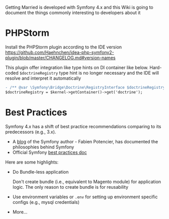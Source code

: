 Getting Married is developed with Symfony 4.x and this Wiki is going to document the things commonly interesting to developers about it

# PHPStorm

Install the PHPStorm plugin according to the IDE version
https://github.com/Haehnchen/idea-php-symfony2-plugin/blob/master/CHANGELOG.md#version-names

This plugin offer integration like type hints on DI container like below. Hard-coded `$doctrineRegistry` type hint is no longer necessary and the IDE will resolve and interpret it automatically

```diff
- /** @var \Symfony\Bridge\Doctrine\RegistryInterface $doctrineRegistry */
$doctrineRegistry = $kernel->getContainer()->get('doctrine');
```

# Best Practices

Symfony 4.x has a shift of best practice recommendations comparing to its predecessors (e.g., 3.x).

- A [blog](http://fabien.potencier.org/) of the Symfony author - Fabien Potencier, has documented the philosophies behind Symfony
- Official Symfony [best practices doc](http://symfony.com/doc/current/best_practices/creating-the-project.html#application-bundles)

Here are some highlights:

- Do Bundle-less application

    Don't create bundle (i.e., equivalent to Magento module) for application logic. The only reason to create bundle is for reusability

- Use environment variables or `.env` for setting up environment specific configs (e.g., mysql credentials)

- More...